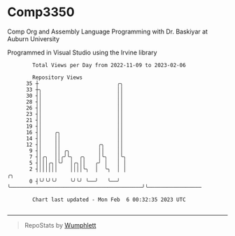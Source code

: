 # Comp3350
Comp Org and Assembly Language Programming with Dr. Baskiyar at Auburn University

Programmed in Visual Studio using the Irvine library

```
        Total Views per Day from 2022-11-09 to 2023-02-06

        Repository Views
      35 ┼                         ╭╮
      33 ┼╮                        ││
      30 ┤│                        ││
      28 ┤│                        ││
      26 ┤│                        ││
      23 ┤│                        ││
      21 ┤│                        ││
      19 ┤│                        ││
      16 ┤│    ╭╮                  ││
      14 ┤│    ││                  ││
      12 ┤│    ││            ╭╮    ││
       9 ┤│    ││ ╭╮         ││    ││
       7 ┤│╭╮  ││╭╯╰╮  ╭╮    │╰╮   │╰╮
       5 ┤│││╭╮│╰╯  │╭╮││   ╭╯ │   │ │
       2 ┤││││││    ││││╰╮  │  ╰╮  │ │                                          ╭╮
       0 ┤╰╯╰╯╰╯    ╰╯╰╯ ╰──╯   ╰──╯ ╰──────────────────────────────────────────╯╰─────────────────

        Chart last updated - Mon Feb  6 00:32:35 2023 UTC
        
```

---

> RepoStats by [Wumphlett](https://github.com/Wumphlett)
